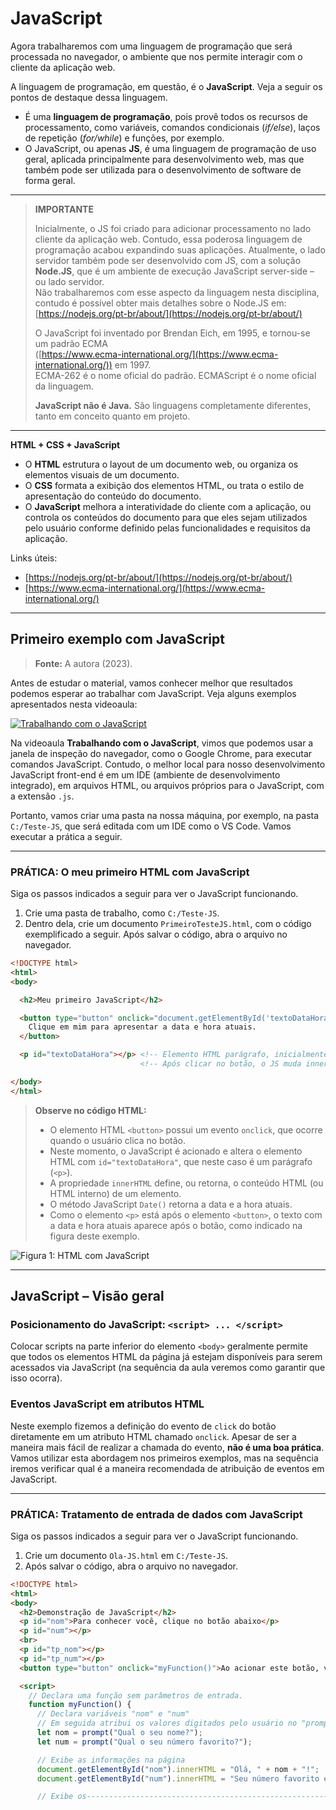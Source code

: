 # JavaScript
Agora trabalharemos com uma linguagem de programação que será processada no navegador, o
ambiente que nos permite interagir com o cliente da aplicação web.

A linguagem de programação, em questão, é o **JavaScript**. Veja a seguir os pontos de destaque
dessa linguagem.

- É uma **linguagem de programação**, pois provê todos os recursos de processamento, como
  variáveis, comandos condicionais (_if/else_), laços de repetição (_for/while_) e funções, por exemplo.
- O JavaScript, ou apenas **JS**, é uma linguagem de programação de uso geral, aplicada
  principalmente para desenvolvimento web, mas que também pode ser utilizada para o
  desenvolvimento de software de forma geral.

---

> **IMPORTANTE**
>
> Inicialmente, o JS foi criado para adicionar processamento no lado cliente da aplicação
> web. Contudo, essa poderosa linguagem de programação acabou expandindo suas
> aplicações. Atualmente, o lado servidor também pode ser desenvolvido com JS, com a
> solução **Node.JS**, que é um ambiente de execução JavaScript server-side – ou lado servidor.  
> Não trabalharemos com esse aspecto da linguagem nesta disciplina, contudo é possível
> obter mais detalhes sobre o Node.JS em:  
> [https://nodejs.org/pt-br/about/](https://nodejs.org/pt-br/about/)  
>  
> O JavaScript foi inventado por Brendan Eich, em 1995, e tornou-se um padrão ECMA  
> ([https://www.ecma-international.org/](https://www.ecma-international.org/)) em 1997.  
> ECMA-262 é o nome oficial do padrão. ECMAScript é o nome oficial da linguagem.  
>
> **JavaScript não é Java.** São linguagens completamente diferentes,  
> tanto em conceito quanto em projeto.  

---

**HTML + CSS + JavaScript**

- O **HTML** estrutura o layout de um documento web, ou organiza os elementos visuais de um documento.  
- O **CSS** formata a exibição dos elementos HTML, ou trata o estilo de apresentação do conteúdo do documento.  
- O **JavaScript** melhora a interatividade do cliente com a aplicação, ou controla os conteúdos do documento para que eles sejam utilizados pelo usuário conforme definido pelas funcionalidades e requisitos da aplicação.

Links úteis:  
- [https://nodejs.org/pt-br/about/](https://nodejs.org/pt-br/about/)  
- [https://www.ecma-international.org/](https://www.ecma-international.org/)

---

## Primeiro exemplo com JavaScript

> **Fonte:** A autora (2023).

Antes de estudar o material, vamos conhecer melhor que resultados podemos esperar ao
trabalhar com JavaScript. Veja alguns exemplos apresentados nesta videoaula:

[![Trabalhando com o JavaScript](https://img.youtube.com/vi/9AdFXcv3Rjs/0.jpg)](https://www.youtube.com/watch?v=9AdFXcv3Rjs)

Na videoaula **Trabalhando com o JavaScript**, vimos que podemos usar a janela de inspeção do
navegador, como o Google Chrome, para executar comandos JavaScript. Contudo, o melhor local
para nosso desenvolvimento JavaScript front-end é em um IDE (ambiente de desenvolvimento
integrado), em arquivos HTML, ou arquivos próprios para o JavaScript, com a extensão `.js`.

Portanto, vamos criar uma pasta na nossa máquina, por exemplo, na pasta `C:/Teste-JS`, que será
editada com um IDE como o VS Code. Vamos executar a prática a seguir.

---

### PRÁTICA: O meu primeiro HTML com JavaScript

Siga os passos indicados a seguir para ver o JavaScript funcionando.

1. Crie uma pasta de trabalho, como `C:/Teste-JS`.
2. Dentro dela, crie um documento `PrimeiroTesteJS.html`, com o código exemplificado a seguir. Após salvar o código, abra o arquivo no navegador.

```html
<!DOCTYPE html>
<html>
<body>

  <h2>Meu primeiro JavaScript</h2>

  <button type="button" onclick="document.getElementById('textoDataHora').innerHTML = new Date();">
    Clique em mim para apresentar a data e hora atuais.
  </button>

  <p id="textoDataHora"></p> <!-- Elemento HTML parágrafo, inicialmente está vazio -->
                             <!-- Após clicar no botão, o JS muda innerHTML=data+hora -->

</body>
</html>
```

> **Observe no código HTML:**  
> - O elemento HTML `<button>` possui um evento `onclick`, que ocorre quando o usuário clica no botão.  
> - Neste momento, o JavaScript é acionado e altera o elemento HTML com `id="textoDataHora"`, que neste caso é um parágrafo (`<p>`).  
> - A propriedade `innerHTML` define, ou retorna, o conteúdo HTML (ou HTML interno) de um elemento.  
> - O método JavaScript `Date()` retorna a data e a hora atuais.  
> - Como o elemento `<p>` está após o elemento `<button>`, o texto com a data e hora atuais aparece após o botão, como indicado na figura deste exemplo.

![Figura 1: HTML com JavaScript](sandbox:/mnt/data/image_page2_1.jpeg)  
<!-- #ParaTodosVerem -->

---

## JavaScript – Visão geral

### Posicionamento do JavaScript: `<script> ... </script>`

Colocar scripts na parte inferior do elemento `<body>` geralmente permite que todos os elementos HTML da página já estejam disponíveis para serem acessados via JavaScript (na sequência da aula veremos como garantir que isso ocorra).

### Eventos JavaScript em atributos HTML

Neste exemplo fizemos a definição do evento de `click` do botão diretamente em um atributo HTML chamado `onclick`. Apesar de ser a maneira mais fácil de realizar a chamada do evento, **não é uma boa prática**. Vamos utilizar esta abordagem nos primeiros exemplos, mas na sequência iremos verificar qual é a maneira recomendada de atribuição de eventos em JavaScript.

---

### PRÁTICA: Tratamento de entrada de dados com JavaScript

Siga os passos indicados a seguir para ver o JavaScript funcionando.

1. Crie um documento `Ola-JS.html` em `C:/Teste-JS`.  
2. Após salvar o código, abra o arquivo no navegador.

```html
<!DOCTYPE html>
<html>
<body>
  <h2>Demonstração de JavaScript</h2>
  <p id="nom">Para conhecer você, clique no botão abaixo</p>
  <p id="num"></p>
  <br>
  <p id="tp_nom"></p>
  <p id="tp_num"></p>
  <button type="button" onclick="myFunction()">Ao acionar este botão, visualize informações</button>

  <script>
    // Declara uma função sem parâmetros de entrada.
    function myFunction() {
      // Declara variáveis "nom" e "num"
      // Em seguida atribui os valores digitados pelo usuário no "prompt"
      let nom = prompt("Qual o seu nome?");
      let num = prompt("Qual o seu número favorito?");

      // Exibe as informações na página
      document.getElementById("nom").innerHTML = "Olá, " + nom + "!";
      document.getElementById("num").innerHTML = "Seu número favorito é: " + num;

      // Exibe os---------------------------------------------------------------------------
      